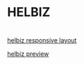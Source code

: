 # HELBIZ <h1>

[helbiz responsive layout](https://alessandro-orlov.github.io/html-css-helbiz/)

[helbiz preview](https://drive.google.com/file/d/1EvNC0fFY6d9W1AVC_3an3Q_1pujtqrPj/view?usp=sharing)
